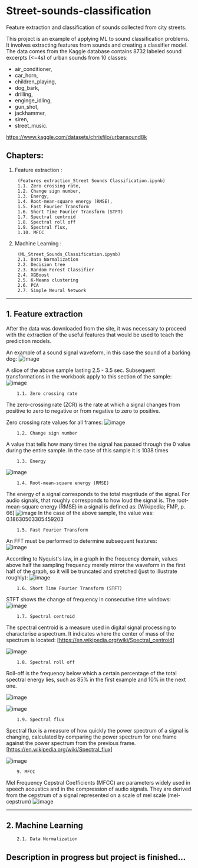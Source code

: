 # Street-sounds-classification
Feature extraction and classification of sounds collected from city streets.

This project is an example of applying ML to sound classification problems. It involves extracting features from sounds and creating a classifier model. The data comes from the Kaggle database contains 8732 labeled sound excerpts (<=4s) of urban sounds from 10 classes: 
- air_conditioner, 
- car_horn, 
- children_playing, 
- dog_bark,
- drilling,
- enginge_idling, 
- gun_shot, 
- jackhammer, 
- siren,
- street_music.

https://www.kaggle.com/datasets/chrisfilo/urbansound8k

## Chapters:

1. Feature extraction : 

        (Features extraction_Street Sounds Classification.ipynb)
        1.1. Zero crossing rate,
        1.2. Change sign number,
        1.3. Energy,
        1.4. Root-mean-square energy (RMSE),
        1.5. Fast Fourier Transform
        1.6. Short Time Fourier Transform (STFT)
        1.7. Spectral centroid
        1.8. Spectral roll off
        1.9. Spectral flux,
        1.10. MFCC

2. Machine Learning :

        (ML_Street_Sounds_Classification.ipynb)
        2.1. Data Normalization
        2.2. Decision tree
        2.3. Random Forest Classifier
        2.4. XGBoost
        2.5. K-Means clustering
        2.6. PCA
        2.7. Simple Neural Network
____________________________________________________________________________________________________________


## 1. Feature extraction

After the data was downloaded from the site, it was necessary to proceed with the extraction of the useful features that would be used to teach the prediction models.


An example of a sound signal waveform, in this case the sound of a barking dog:
![image](https://user-images.githubusercontent.com/83005003/170708397-576f606a-f5c1-4456-aec4-0f6e3f73094b.png)

A slice of the above sample lasting 2.5 - 3.5 sec. Subsequent transformations in the workbook apply to this section of the sample:
![image](https://user-images.githubusercontent.com/83005003/170720300-f4707842-7df1-49b0-9f7b-7d873fcf0128.png)

        1.1. Zero crossing rate
        
The zero-crossing rate (ZCR) is the rate at which a signal changes from positive to zero to negative or from negative to zero to positive.

Zero crossing rate values for all frames:
![image](https://user-images.githubusercontent.com/83005003/170715547-15a35432-9538-4559-a61a-b57f4256a6cf.png)

        1.2. Change sign number
        
A value that tells how many times the signal has passed through the 0 value during the entire sample. In the case of this sample it is 1038 times


        1.3. Energy
 
 ![image](https://user-images.githubusercontent.com/83005003/170716416-11662d6c-0992-4124-b99a-dc392a56f542.png)

  
        1.4. Root-mean-square energy (RMSE)
  
  
The energy  of a signal corresponds to the total magntiude of the signal. For audio signals, that roughly corresponds to how loud the signal is. The root-mean-square energy (RMSE) in a signal is defined as: [Wikipedia; FMP, p. 66]
![image](https://user-images.githubusercontent.com/83005003/170716985-129ab50b-ef5f-4d41-b6d8-a4e7a331429e.png)
In the case of the above sample, the value was: 0.18630503305459203
  
        1.5. Fast Fourier Transform
        
An FFT must be performed to determine subsequent features:        
![image](https://user-images.githubusercontent.com/83005003/170717529-16501f3c-79b1-4d1e-8542-c9304d963f9d.png)

        
According to Nyquist's law, in a graph in the frequency domain, values above half the sampling frequency merely mirror the waveform in the first half of the graph, so it will be truncated and stretched (just to illustrate roughly):
![image](https://user-images.githubusercontent.com/83005003/170718583-9b4a4ba1-b785-4121-9e24-62c2150a311a.png)

        1.6. Short Time Fourier Transform (STFT)

STFT shows the change of frequency in consecutive time windows:
![image](https://user-images.githubusercontent.com/83005003/170719267-769b9ad6-ec3a-4a6d-a400-f8b90ac1e6d1.png)

        1.7. Spectral centroid

The spectral centroid is a measure used in digital signal processing to characterise a spectrum. It indicates where the center of mass of the spectrum is located: [https://en.wikipedia.org/wiki/Spectral_centroid]

![image](https://user-images.githubusercontent.com/83005003/170721079-509a58d2-4193-42ea-ae54-d196087749ae.png)

        1.8. Spectral roll off
        
Roll-off is the frequency below which a certain percentage of the total spectral energy lies, such as 85% in the first example and 10% in the next one.

![image](https://user-images.githubusercontent.com/83005003/170725828-3ac8168b-7ac2-478a-8f85-d1dfa025471d.png)

![image](https://user-images.githubusercontent.com/83005003/170726333-8f121c5e-17aa-40fc-8b3a-3fa7b0325aad.png)

        1.9. Spectral flux
        
Spectral flux is a measure of how quickly the power spectrum of a signal is changing, calculated by comparing the power spectrum for one frame against the power spectrum from the previous frame.[https://en.wikipedia.org/wiki/Spectral_flux]

![image](https://user-images.githubusercontent.com/83005003/170726837-b5d00345-0850-4983-84e8-f33e2df5101c.png)

        9. MFCC

Mel Frequency Cepstral Coefficients (MFCC) are parameters widely used in speech acoustics and in the compression of audio signals. They are derived from the cepstrum of a signal represented on a scale of mel scale (mel-cepstrum)
![image](https://user-images.githubusercontent.com/83005003/170727439-754a1f8d-8c08-4a4e-af48-61e714e3880e.png)

_____________________________________________________________________________________________________________________

## 2. Machine Learning

        2.1. Data Normalization
        
        
        
 ## Description in progress but project is finished...
